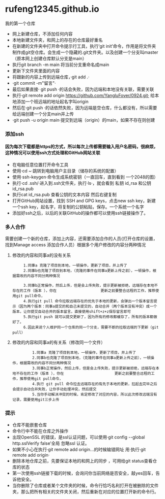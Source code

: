 # rufeng12345.github.io
我的第一个仓库
- 网上新建仓库，不添加任何内容
- 本地新建文件夹，和网上的存在的仓库最好重名
- 在新建的文件夹中打开命令提示行工具，执行‘git init’命令，作用是将文件夹制作成git空仓库。会生成一个隐藏的.git文件夹。以及创建一个分支叫master（原本网上创建仓库默认分支是main）
- 执行git branch -m main 将当前分支重命名成main
- 更新下文件夹里面的内容
- 将跟新的内容上传到远端仓库，·git add .· 
- ·git commit -m"留言"·
- 最后如果直接· git push ·的话会失败，因为远端和本地没有关联，需要关联
- 执行·git remote add origin https://github.com/YangluFover/0924.git· 给本地添加一个班远端的地址起名字叫origin
- 然后在·git push ·的话依然失败，因为远端是空仓库，什么都没有，所以需要给远端创建一个分支main并上传
- ·git push -u origin main·提交到远端（origin）的main，如果不存在则创建

### 添加ssh
#### 因为每次下载都是https的方式，所以每次上传都需要输入用户名密码，很麻烦，这种情况可以使用ssh方式处理和GitHub网站关联
- 在电脑任意位置打开命令工具
- 使用·cd ~·跳转到电脑用户主目录（储存的系统的配置）
- 使用·ssh-keygen·命令生成系统密钥（一直回车，直到看到 一个2048的图）
- 执行·cd .ssh/·进入到.ssh文件夹，执行·ls·，就会看到 私钥 id_rsa 和公钥   id_rsa.pub
- 执行cat id_rsa.pub 查看公钥的文本内容 然后右键复制
- 打开GitHub网站设置，找到 SSH and GPG keys，点击new ssh key，新建一个ssh key，起名字，将复制的公钥粘贴，保存。一个系统一个名字
- 添加好ssh之后，以后的关联GitHub的操作都可以使用ssh链接操作了。

### 多人合作
需要创建一个新的仓库，添加上内容，还需要添加合作的人员{打开仓库的设置，找到Manage access 添加合作人员）根据多个用户修改的内容分两种情况
1. 修改的内容和同事a的没有关系

			1.同事a 克隆了项目到本地，一顿操作，更新了项目，并上传了
			2.同事b也克隆了项目到本地，（克隆的事件在同事a更新上传之前），一顿操作，根据需改的内容不同分两种情况
		
			3.同事b正常操作，然后上传，但是会上传失败，提示更新被拒绝，远端存在本地不存在的工作（版本 ），你在				       更新之前要整合远程的工作，推荐使用git pull命令，
			4.执行git pull 命令拉取远端存在的优先于本地的更新，会弹出一个版本留言提示（因为两个版本：同事a提交的和自己未提交的，自动合并（两个版本没有冲突）成一个版本，让你提交自动合并的版本留言，直接使用shift+z+z保存留言即可
			5.执行git push 就可以提交更新了，因为所有的修改都缓存了，所有的版本都做好了。
			6.因此来说个人维护同一个仓库的同一个分支，需要不断的拉取远端的下更新（git pull）
 2. 修改的内容和同事a的有关系（修改同一个文件）
	
				 1.同事a 克隆了项目到本地，一顿操作，更新了项目，并上传了
				 2.同事b也克隆了项目到本地，（克隆的事件在同事a更新上传之前），一顿操作，根据需改的内容不同分两种情况		
			     3.同事b正常操作，然后上传，但是会上传失败，提示更新被拒绝，远端存在本地不存在的工作（版本 ），你在				       更新之前要整合远程的工作，推荐使用git pull命令，
			     4.执行 git pull 命令拉去远端存在的有先于本地的更新，拉起去完毕之后会提示自动合并失败，让你手动处理冲突，然后提交
			     5.当你手动解决冲突的时候，肯定修改了对应的内容，所以此次修改远端没有记录，需要使用git三步上传
### 提示
- 仓库不能嵌套仓库
- 命令行中不能在仓库之外操作
- 出现OpenSSL 的错误，是ssl认证问题，可以使用·git config --global http.sslVerify false’全局 忽略ssl 认证。
- 如果不小心在执行·git remote add origin...的时候输错网址 用·执行·git remote add origin·
- 删除本地仓库之前，先要保证本地的和网上的同步 ，可用给git status查看仓库的状态
- 第一次使用ssh链接下载的时候，会询问你当前网络是否安全，敲yes回车，告诉他安全。
-  当你删除了仓库或者某个文件夹的时候，命令行恰巧名利打开在被删除的文件夹，那么把所有相关的文件夹关闭，然后重新在对应的位置打开新的命令行。